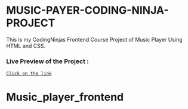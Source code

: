 # MUSIC-PAYER-CODING-NINJA-PROJECT
This is my CodingNinjas Frontend Course Project of Music Player Using HTML and CSS.

### Live Preview of the Project :

[`Click on the link`](https://smanika.github.io/MUSIC-PAYER-CODING-NINJA-PROJECT/)
# Music_player_frontend
